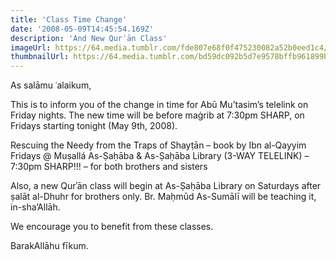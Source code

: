 ```yaml
---
title: 'Class Time Change'
date: '2008-05-09T14:45:54.169Z'
description: 'And New Qurʾān Class'
imageUrl: https://64.media.tumblr.com/fde807e68f0f475230082a52b0eed1c4/tumblr_mh0aezkLiw1s40k5uo1_640.jpg
thumbnailUrl: https://64.media.tumblr.com/bd59dc092b5d7e9578bffb961899b739/tumblr_mxsu16BAxY1sdcloro1_640.png
---
```


As salāmu ʿalaikum,

This is to inform you of the change in time for Abū Mu’tasim’s telelink on Friday nights. The new time will be before maġrib at 7:30pm SHARP, on Fridays starting tonight (May 9th, 2008).

Rescuing the Needy from the Traps of Shayṭān – book by Ibn al-Qayyim
Fridays @ Muṣallá As-Ṣaḥāba & As-Ṣaḥāba Library
(3-WAY TELELINK)
– 7:30pm SHARP!!!
– for both brothers and sisters

Also, a new Qurʾān class will begin at As-Ṣaḥāba Library on Saturdays after ṣalāt al-Dhuhr for brothers only. Br. Maḥmūd As-Sumālī will be teaching it, in-sha’Allāh.

We encourage you to benefit from these classes.

BarakAllāhu fīkum.
